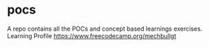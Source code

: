# pocs
A repo contains all the POCs and concept based learnings exercises.
Learning Profile
https://www.freecodecamp.org/mechbullgt
